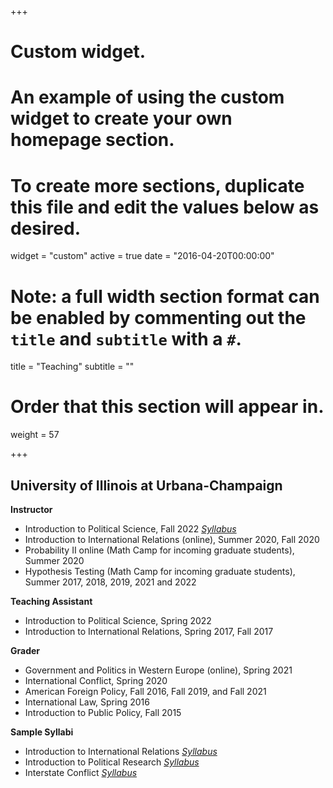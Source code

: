 +++
# Custom widget.
# An example of using the custom widget to create your own homepage section.
# To create more sections, duplicate this file and edit the values below as desired.
widget = "custom"
active = true
date = "2016-04-20T00:00:00"

# Note: a full width section format can be enabled by commenting out the `title` and `subtitle` with a `#`.
title = "Teaching"
subtitle = ""


# Order that this section will appear in.
weight = 57


+++
**<h2> University of Illinois at Urbana-Champaign </h2>**

**Instructor**
+ Introduction to Political Science, Fall 2022 _[Syllabus](uploads/PS100.pdf)_ 
+ Introduction to International Relations (online), Summer 2020, Fall 2020  
+ Probability II online (Math Camp for incoming graduate students), Summer 2020
+ Hypothesis Testing (Math Camp for incoming graduate students), Summer 2017, 2018, 2019, 2021 and 2022

**Teaching Assistant**
+ Introduction to Political Science, Spring 2022 
+ Introduction to International Relations, Spring 2017, Fall 2017  

**Grader**
+ Government and Politics in Western Europe (online), Spring 2021
+ International Conflict, Spring 2020
+ American Foreign Policy, Fall 2016, Fall 2019, and Fall 2021
+ International Law, Spring 2016
+ Introduction to Public Policy, Fall 2015  

**Sample Syllabi**

+ Introduction to International Relations _[Syllabus](uploads/PS280.pdf)_
+ Introduction to Political Research _[Syllabus](uploads/PS230_Syllabus.pdf)_
+ Interstate Conflict _[Syllabus](uploads/PS396-2.pdf)_




